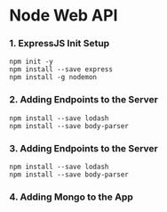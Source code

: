 # Node Web API

### 1. ExpressJS Init Setup
```
npm init -y
npm install --save express
npm install -g nodemon
```

### 2. Adding Endpoints to the Server
```
npm install --save lodash
npm install --save body-parser
```

### 3. Adding Endpoints to the Server
```
npm install --save lodash
npm install --save body-parser
```

### 4. Adding Mongo to the App